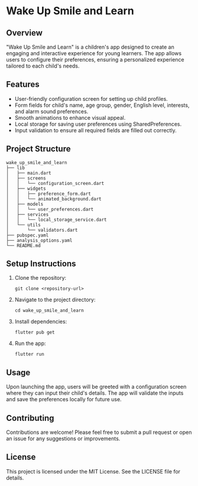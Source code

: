 # Wake Up Smile and Learn

## Overview
"Wake Up Smile and Learn" is a children's app designed to create an engaging and interactive experience for young learners. The app allows users to configure their preferences, ensuring a personalized experience tailored to each child's needs.

## Features
- User-friendly configuration screen for setting up child profiles.
- Form fields for child's name, age group, gender, English level, interests, and alarm sound preferences.
- Smooth animations to enhance visual appeal.
- Local storage for saving user preferences using SharedPreferences.
- Input validation to ensure all required fields are filled out correctly.

## Project Structure
```
wake_up_smile_and_learn
├── lib
│   ├── main.dart
│   ├── screens
│   │   └── configuration_screen.dart
│   ├── widgets
│   │   ├── preference_form.dart
│   │   └── animated_background.dart
│   ├── models
│   │   └── user_preferences.dart
│   ├── services
│   │   └── local_storage_service.dart
│   └── utils
│       └── validators.dart
├── pubspec.yaml
├── analysis_options.yaml
└── README.md
```

## Setup Instructions
1. Clone the repository:
   ```
   git clone <repository-url>
   ```
2. Navigate to the project directory:
   ```
   cd wake_up_smile_and_learn
   ```
3. Install dependencies:
   ```
   flutter pub get
   ```
4. Run the app:
   ```
   flutter run
   ```

## Usage
Upon launching the app, users will be greeted with a configuration screen where they can input their child's details. The app will validate the inputs and save the preferences locally for future use.

## Contributing
Contributions are welcome! Please feel free to submit a pull request or open an issue for any suggestions or improvements.

## License
This project is licensed under the MIT License. See the LICENSE file for details.